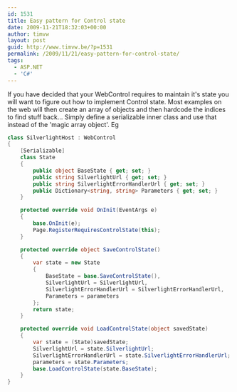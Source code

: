 ```yaml
---
id: 1531
title: Easy pattern for Control state
date: 2009-11-21T18:32:03+00:00
author: timvw
layout: post
guid: http://www.timvw.be/?p=1531
permalink: /2009/11/21/easy-pattern-for-control-state/
tags:
  - ASP.NET
  - 'C#'
---
```

If you have decided that your WebControl requires to maintain it's state you will want to figure out how to implement Control state. Most examples on the web will then create an array of objects and then hardcode the indices to find stuff back... Simply define a serializable inner class and use that instead of the 'magic array object'. Eg

```csharp
class SilverlightHost : WebControl
{
	[Serializable]
	class State
	{
		public object BaseState { get; set; }
		public string SilverlightUrl { get; set; }
		public string SilverlightErrorHandlerUrl { get; set; }
		public Dictionary<string, string> Parameters { get; set; }
	}

	protected override void OnInit(EventArgs e)
	{
		base.OnInit(e);
		Page.RegisterRequiresControlState(this);
	}

	protected override object SaveControlState()
	{
		var state = new State
		{
			BaseState = base.SaveControlState(),
			SilverlightUrl = SilverlightUrl,
			SilverlightErrorHandlerUrl = SilverlightErrorHandlerUrl,
			Parameters = parameters
		};
		return state;
	}

	protected override void LoadControlState(object savedState)
	{
		var state = (State)savedState;
		SilverlightUrl = state.SilverlightUrl;
		SilverlightErrorHandlerUrl = state.SilverlightErrorHandlerUrl;
		parameters = state.Parameters;
		base.LoadControlState(state.BaseState);
	}
}
```
